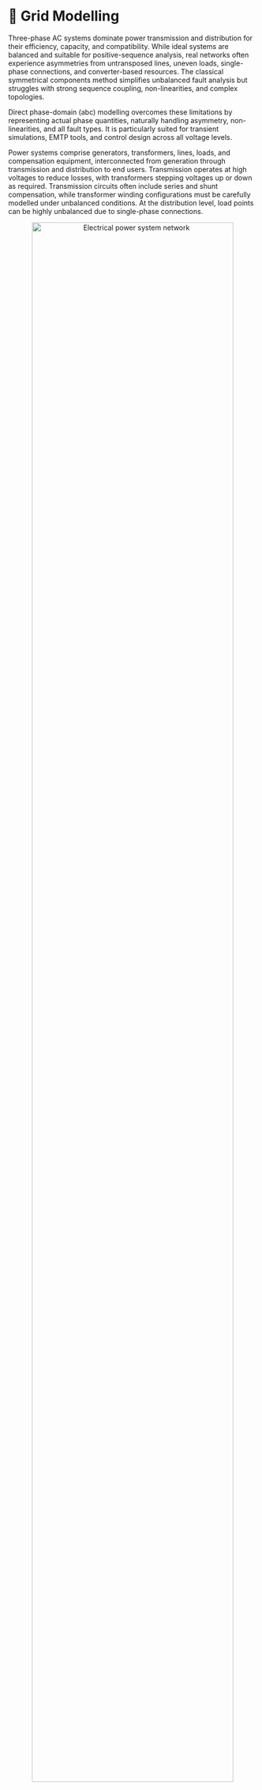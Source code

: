 # 📐 Grid Modelling

Three-phase AC systems dominate power transmission and distribution for their efficiency, capacity, and compatibility.
While ideal systems are balanced and suitable for positive-sequence analysis, real networks often experience asymmetries
from untransposed lines, uneven loads, single-phase connections, and converter-based resources. The classical
symmetrical components method simplifies unbalanced fault analysis but struggles with strong sequence coupling,
non-linearities, and complex topologies.

Direct phase-domain (abc) modelling overcomes these limitations by representing actual phase quantities, naturally
handling asymmetry, non-linearities, and all fault types. It is particularly suited for transient simulations, EMTP
tools, and control design across all voltage levels.

Power systems comprise generators, transformers, lines, loads, and compensation equipment, interconnected from
generation through transmission and distribution to end users. Transmission operates at high voltages to reduce losses,
with transformers stepping voltages up or down as required. Transmission circuits often include series and shunt
compensation, while transformer winding configurations must be carefully modelled under unbalanced conditions. At the
distribution level, load points can be highly unbalanced due to single-phase connections.

<div style="text-align: center;">
    <img src="figures/3ph_PowerSystem.png"
    alt="Electrical power system network"
    title="Electrical power system network"
    width="90%"/>
</div>

## Lines

Power lines are essential in delivering electricity from generation to loads. They consist of phase conductors
positioned above the ground, sometimes using it as a return path, which must be considered in parameter calculations.
Transmission lines may use bundled conductors and ground wires, while distribution lines can include a neutral return.
Both types can introduce geometric and electrical unbalances. Accurate modelling aims to calculate voltage drops and
losses, based on determining the per-unit-length parameters: resistance $R$, inductance $L$, conductance $G$,
and capacitance $C$.

<div style="text-align: center;">
    <img src="figures/3ph_power_line.png"
    alt="Power line geometric arrangement"
    title="Power line geometric arrangement"
    width="30%"/>
</div>

### π model

Transmission lines are mathematically modelled to describe their electrical behaviour. The inductive and resistive
effects of multiconductor lines are represented by a series impedance matrix, while capacitive effects are modelled as
a shunt admittance matrix. Together, these form the basis of the $\pi$-equivalent model commonly used in power system
studies.

<div style="text-align: center;">
    <img src="figures/3ph_pi_model.png"
    alt="Line π equivalent circuit"
    title="Line π equivalent circuit"
    width="60%"/>
</div>

It consists of:

- Series impedance: $Z_{\text{series}} = R + jX$

- Shunt admittance: $Y_{\text{shunt}} = G + jB$

In the $\pi$-model, $R$ represents conductor resistance, $X$ the self and mutual inductive reactances, $G$ the shunt
conductance through insulation, and $B$ the shunt susceptance from line capacitance. Shunt admittance is divided between
the ends, with series impedance in the middle. While the single-phase model is common, unbalanced systems require a 5-wire
representation, the three-phase conductors ($a$, $b$, $c$), the neutral ($n$), and the ground ($g$). The neutral returns
unbalanced current and stabilises voltage, while the ground provides a fault current path for safety. Each conductor
has its own impedance, and mutual coupling between all conductors requires a $5\times 5$ impedance or admittance matrix.

$$
\vec{Z} =
\begin{bmatrix}
\vec{Z}_{aa} & \vec{Z}_{ab} & \vec{Z}_{ac} & \vec{Z}_{an} & \vec{Z}_{ag} \\
\vec{Z}_{ba} & \vec{Z}_{bb} & \vec{Z}_{bc} & \vec{Z}_{bn} & \vec{Z}_{bg} \\
\vec{Z}_{ca} & \vec{Z}_{cb} & \vec{Z}_{cc} & \vec{Z}_{cn} & \vec{Z}_{cg} \\
\vec{Z}_{na} & \vec{Z}_{nb} & \vec{Z}_{nc} & \vec{Z}_{nn} & \vec{Z}_{ng} \\
\vec{Z}_{ga} & \vec{Z}_{gb} & \vec{Z}_{gc} & \vec{Z}_{gn} & \vec{Z}_{gg} \\
\end{bmatrix}
$$

In most transmission lines, the neutral conductor is absent as it is earthed at both ends. The ground return effect can
be incorporated into the phase impedance, allowing the line to be represented with a simplified $3\times 3$ matrix.

$$
\vec{Z} =
\begin{bmatrix}
\vec{Z}_{aa} & \vec{Z}_{ab} & \vec{Z}_{ac} \\
\vec{Z}_{ba} & \vec{Z}_{bb} & \vec{Z}_{bc} \\
\vec{Z}_{ca} & \vec{Z}_{cb} & \vec{Z}_{cc}
\end{bmatrix}
$$

### Series Impedance

Carson’s equations calculate the series self and mutual impedances of overhead transmission lines, accounting for the
ground return path. They assume long, horizontally arranged conductors with average height for sag effects, homogeneous
and lossless free space, uniform earth properties, and conductor spacing much greater than conductor radius to neglect
proximity effects. The impedance matrix elements are derived from the tower geometry and conductor characteristics.

<div style="text-align: center;">
    <img src="figures/3ph_carson.png"
    alt="Carson’s geometry data of the tower"
    title="Carson’s geometry data of the tower"
    width="30%"/>
</div>

Then, the following equations are implemented to obtain the self and mutual values:

$$
    \vec{Z}_{ii} = (R_i+R^c_{ii}) + j \left(\omega \frac{\mu_0}{2\pi} \ln{\frac{2h_i}{r_i}} + X_i + X^c_{ii} \right)
    \label{eq:Carson_Zii}
$$

$$
    \vec{Z}_{ij} = \vec{Z}_{ji} =
    R^c_{ij} + j \left( \omega \frac{\mu_0}{2\pi} \ln{\frac{D_{ij}}{d_{ij}}} + X^c_{ij} \right)
    \label{eq:Carson_Zij}
$$

Where:
- $R_i$ and $X_i$ are the internal resistance and reactance of conductor $i$ in $\Omega$/km.
- $R^c$ and $X^c$ are the Carson's correction terms for earth return effects in $\Omega$/km.
- $\mu_0 = 4\pi\cdot 10^{-4}$ is the permeability of free space in H/km.
- $\omega = 2\pi f$ is the angular frequency in rad/s.
- $h_i$ is the average height above ground of conductor $i$ in m.
- $r_i$ is the radius of conductor $i$ in m.
- $d_{ij}$ is the distance between conductors $i$ and $j$ in m.
- $D_{ij}$ is the distance between conductor $i$ and the image of conductor $j$ in m.

The correction terms $R^c$ and $X^c$ are derived from an infinite integral representing the impedance contribution due
to the earth return path.

### Shunt Admittance

Just as series impedance accounts for resistance and inductance, shunt admittance includes capacitance between
conductors and ground, and between conductors themselves. Under the assumptions of lossless air, uniformly grounded
earth, and conductor radii much smaller than inter-conductor spacing, these capacitances can be modelled mathematically
to compute the corresponding shunt admittances.

$$
    \vec{Y}_{ii} = j\frac{\omega}{2 \pi \varepsilon_0} \ln{\frac{2 h_i}{r_i}}
    \label{eq:self_Y}
$$

$$
    \vec{Y}_{ij} = j\frac{\omega}{2 \pi \varepsilon_0} \ln{\frac{D_{ij}}{d_{ij}}}
    \label{eq:mutual_Y}
$$

Where $\varepsilon_0 = \dfrac{1}{\mu_0 c^2} \approx 8,85 \cdot 10^{-12}$ F/m is the free space permittivity.

### Kron's reduction

Kron's reduction, or node elimination, is a technique from network theory used to simplify a multi-node electrical
network by eliminating certain nodes, often called internal or passive nodes, while preserving the electrical
behaviour at the remaining nodes.

Assuming a set of nodes divided into two groups between ground conductors $g$ (to eliminate) and phase conductors $p$
(to keep), the impedance matrix is partitioned accordingly:

$$
    \vec{Z} =
    \begin{bmatrix}
        \vec{Z}_{gg} & \vec{Z}_{gp} \\
        \vec{Z}_{pg} & \vec{Z}_{pp} 
    \end{bmatrix}
$$

Where:
- $\vec{Z}_{gg}$ is the impedance between eliminated nodes.
- $\vec{Z}_{gp}$ is the mutual impedance between eliminated and preserved nodes.
- $\vec{Z}_{pg}$ is the mutual impedance between preserved and eliminated nodes.
- $\vec{Z}_{pp}$ is the impedance between preserved nodes.

Then, the network equations are:

$$
    \begin{bmatrix}
        \vec{U}_{g} \\
        \vec{U}_{p}
    \end{bmatrix}
    =
    \begin{bmatrix}
        \vec{Z}_{gg} & \vec{Z}_{gp} \\
        \vec{Z}_{pg} & \vec{Z}_{pp} 
    \end{bmatrix}
    \begin{bmatrix}
        \vec{I}_{g} \\
        \vec{I}_{p}
    \end{bmatrix}
$$

Assuming that the eliminated nodes are held at zero voltage because they are grounded, $\vec{U}_{g} = 0$. From the
first row of the system:

$$
    \vec{I}_e = -\vec{Z}_{gg}^{-1} \cdot \vec{Z}_{gp} \cdot \vec{I}_{p}
$$

Then, substituting $\vec{I}_e$ in the second row:

$$
    \vec{U}_p = (\vec{Z}_{pp} - \vec{Z}_{pg} \cdot \vec{Z}_{gg}^{-1} \cdot \vec{Z}_{gp}) \vec{I}_{p}
$$

Finally, the Kron-reduced impedance matrix is defined as:

$$
    \vec{Z}_\text{Kron} = \vec{Z}_{pp} - \vec{Z}_{pg} \cdot \vec{Z}_{gg}^{-1} \cdot \vec{Z}_{gp}
$$

This new matrix allows to describe the electrical behaviour of the remaining phase nodes $p$, while implicitly
incorporating the effect of the eliminated ground nodes $g$, which were assumed to be held at 0 V.

### Line definition example

```python
import VeraGridEngine.api as gce
import numpy as np

logger = gce.Logger()
grid = gce.MultiCircuit()
grid.fBase = 60

# ----------------------------------------------------------------------------------------------------------------------
# Buses
# ----------------------------------------------------------------------------------------------------------------------
bus_632 = gce.Bus(name='632', Vnom=4.16, xpos=0, ypos=0)
bus_632.is_slack = True
grid.add_bus(obj=bus_632)

bus_671 = gce.Bus(name='671', Vnom=4.16, xpos=0, ypos=100 * 5)
grid.add_bus(obj=bus_671)

# ----------------------------------------------------------------------------------------------------------------------
# Impedance [Ohm/km] and Admittance [S/km]
# ----------------------------------------------------------------------------------------------------------------------
z_601 = np.array([
    [0.3465 + 1j * 1.0179, 0.1560 + 1j * 0.5017, 0.1580 + 1j * 0.4236],
    [0.1560 + 1j * 0.5017, 0.3375 + 1j * 1.0478, 0.1535 + 1j * 0.3849],
    [0.1580 + 1j * 0.4236, 0.1535 + 1j * 0.3849, 0.3414 + 1j * 1.0348]
], dtype=complex) / 1.60934

y_601 = np.array([
    [1j * 6.2998, 1j * -1.9958, 1j * -1.2595],
    [1j * -1.9958, 1j * 5.9597, 1j * -0.7417],
    [1j * -1.2595, 1j * -0.7417, 1j * 5.6386]
], dtype=complex) / 10 ** 6 / 1.60934

# ----------------------------------------------------------------------------------------------------------------------
# Line Configuration
# ----------------------------------------------------------------------------------------------------------------------
config_601 = gce.create_known_abc_overhead_template(name='Config. 601',
                                                    z_abc=z_601,
                                                    ysh_abc=y_601,
                                                    phases=np.array([1, 2, 3]),
                                                    Vnom=4.16,
                                                    frequency=60)
grid.add_overhead_line(config_601)

# ----------------------------------------------------------------------------------------------------------------------
# Lines Definition
# ----------------------------------------------------------------------------------------------------------------------
line_632_671 = gce.Line(bus_from=bus_632,
                        bus_to=bus_671,
                        length=2000 * 0.0003048)
line_632_671.apply_template(config_601, grid.Sbase, grid.fBase, logger)
grid.add_line(obj=line_632_671)
```

### Definition of a line from the wire configuration

**Definition of the exercise**

In this tutorial we are going to define a 3-phase line with 4 wires of two different types.

The cable types are the following:

| name         | r        | x   | gmr      | max_current |
|--------------|----------|-----|----------|-------------|
| ACSR 6/1     | 1.050117 | 0.0 | 0.001274 | 180.0       |
| Class A / AA | 0.379658 | 0.0 | 0.004267 | 263.0       |

These are taken from the data_sheets__ section

The layout is the following:

| Wire         | x(m) | y(m) | Phase |
|--------------|------|------|-------|
| ACSR 6/1     | 0    | 7    | 1 (A) |
| ACSR 6/1     | 0.4  | 7    | 2 (B) |
| ACSR 6/1     | 0.8  | 7    | 3 (C) |
| Class A / AA | 0.3  | 6.5  | 0 (N) |

**Practice**


We may start with a prepared example from the ones provided in the `grids and profiles` folder.
The example file is `Some distribution grid.xlsx`. First define the wires that you are going 
to use in the tower. For that, we proceed to the tab `Database -> Catalogue -> Wire`.

![](figures/tutorials/tower/wires.png)

Then, we proceed to the tab `Database -> Catalogue -> Tower`. Then we select
one of the existing towers or we create one with the (+) button.

![](figures/tutorials/tower/tower.png)

By clicking on the edit button (pencil) we open a new window with the `Tower builder` editor. 
Here we enter the tower definition, and once we are done, we click on the compute button (calculator). 
Then the tower cross-section will
be displayed and the results will appear in the following tabs.

![](figures/tutorials/tower/editor1.png)

This tab shows the series impedance matrix ($\Omega / km$) in several forms:

- Per phase without reduction.
- Per phase with the neutral embedded.
- Sequence reduction.

![](figures/tutorials/tower/editorZ.png)

This tab shows the series shunt admittance matrix ($\mu S / km$) in several forms:

- Per phase without reduction.
- Per phase with the neutral embedded.
- Sequence reduction.

![](figures/tutorials/tower/editorY.png)

When closed, the values are applied to the overhead line catalogue type that we were editing.

## Transformers

Power transformers link network sections operating at different voltages, such as generators and transmission systems.
For two-winding, three-phase transformers, the winding impedance $\vec{Z}_s$ is derived from short-circuit tests, and
the iron-core shunt admittance $\vec{Y}_{sh}$ from open-circuit tests. Modelling begins with the schematic of the basic
two-winding transformer:

<div style="text-align: center;">
    <img src="figures/3ph_single_phase_transformer.png"
    alt="Two-winding transformer"
    title="Two-winding transformer"
    width="50%"/>
</div>

A transformer’s primary and secondary windings, with $N_p$ and $N_s$ turns respectively, have their voltages and
currents related through short-circuit and open-circuit admittance parameters. These relationships are represented in
the transformer’s electrical equivalent circuit:

<div style="text-align: center;">
    <img src="figures/3ph_transformer_electrical_circuit.png"
    alt="Transformer electrical equivalent circuit"
    title="Transformer electrical equivalent circuit"
    width="90%"/>
</div>

In the per-unit system, the transformer voltage ratio $N_p:N_s$ becomes $1:1$. Many transformers include tap
changers to regulate voltage by adjusting the ratio to $\vec{m}:1$. In the $\pi$-model, virtual tap transformers
$m_f$ and $m_t$ reconcile device and bus nominal voltages. From the single-phase transformer model, the corresponding
primitive admittance matrix is then derived to relate primary and secondary voltages and currents.

$$
    \begin{bmatrix}
        \vec{I_p} \\
        \vec{I_s}
    \end{bmatrix}
    =
    \begin{bmatrix}
        \dfrac{ \vec{Y}_s+\dfrac{\vec{Y}_{sh}}{2}} {m^2 \, m_f^2} & \dfrac{-\vec{Y}_s}{\vec{m}^* \, m_f \, m_t} \\
        \dfrac{-\vec{Y}_s}{\vec{m} \, m_t \, m_f} & \dfrac{\vec{Y}_s+\dfrac{\vec{Y}_{sh}}{2}}{m_t^2}
    \end{bmatrix}
    \begin{bmatrix}
        \vec{U_p} \\
        \vec{U_s}
    \end{bmatrix}
$$

Using nodal analysis, single-phase transformer models can be extended to multi-winding, multi-phase configurations by
mapping winding voltages and currents (e.g., “$1,2,3,4,5,6$”) into the “$A,B,C,a,b,c$” phase frame. The primitive
parameters of three identical single-phase units are then combined to represent the full three-phase transformer.

$$
    \begin{bmatrix}
        \vec{I}_1 \\
        \vec{I}_2 \\
        \vec{I}_3 \\
        \vec{I}_4 \\
        \vec{I}_5 \\
        \vec{I}_6
    \end{bmatrix}
    =
    \begin{bmatrix}
        \dfrac{ \vec{Y}_s+\dfrac{\vec{Y}_{sh}}{2}} {m^2m_f^2} & \dfrac{-\vec{Y}_s}{\vec{m}^*m_fm_t} & 0 & 0 & 0 & 0 \\
        \dfrac{-\vec{Y}_s}{\vec{m}m_tm_f} & \dfrac{\vec{Y}_s+\dfrac{\vec{Y}_{sh}}{2}}{m_t^2} & 0 & 0 & 0 & 0 \\
        0 & 0 & \dfrac{ \vec{Y}_s+\dfrac{\vec{Y}_{sh}}{2}} {m^2m_f^2} & \dfrac{-\vec{Y}_s}{\vec{m}^*m_fm_t} & 0 & 0 \\
        0 & 0 & \dfrac{-\vec{Y}_s}{\vec{m}m_tm_f} & \dfrac{\vec{Y}_s+\dfrac{\vec{Y}_{sh}}{2}}{m_t^2} & 0 & 0 \\
        0 & 0 & 0 & 0 & \dfrac{ \vec{Y}_s+\dfrac{\vec{Y}_{sh}}{2}} {m^2m_f^2} & \dfrac{-\vec{Y}_s}{\vec{m}^*m_fm_t} \\
        0 & 0 & 0 & 0 & \dfrac{-\vec{Y}_s}{\vec{m}m_tm_f} & \dfrac{\vec{Y}_s+\dfrac{\vec{Y}_{sh}}{2}}{m_t^2}
    \end{bmatrix}
    \begin{bmatrix}
        \vec{U}_1 \\
        \vec{U}_2 \\
        \vec{U}_3 \\
        \vec{U}_4 \\
        \vec{U}_5 \\
        \vec{U}_6
    \end{bmatrix}
$$

Expressed in compact form, the resulting expression is:

$$
    \vec{I}_\text{coils} = \vec{Y}_\text{primitive} \cdot \vec{U}_\text{coils}
$$

Which can be operated in order to relate phase magnitudes:

$$
    \vec{I}_\text{phases} = C_I^{-1} \cdot \vec{Y}_\text{primitive} \cdot C_U \cdot \vec{U}_\text{phases}
    \label{eq:Y_transformer1}
$$

It follows that the next step is to find the connectivity matrices $C_U$ and $C_I$, which relate the voltages and
currents at each winding to the phase magnitudes, to obtain the transformer admittance matrix $\vec{Y}$.
This matrix links the primary and secondary phase voltages and currents:

$$
    \vec{Y} = C_I^{-1} \cdot \vec{Y}_\text{primitive} \cdot C_U
\label{eq:Y_transformer}
$$

The three-phase windings of power transformers may be connected in several ways. In high voltage transmission the most
popular connections are star and delta, although the zig-zag connection is also used in distribution systems, depicted
in figure bellow. Consequently, connectivity matrices must be computed for each configuration.

<div style="text-align: center;">
    <img src="figures/3ph_zigzag.png"
    alt="Zig-zag transformer"
    title="Zig-zag transformer"
    width="40%"/>
</div>

For instance, the following figure shows the three-phase delta-star (Dy) connection:

<div style="text-align: center;">
    <img src="figures/3ph_Dy_connection.png"
    alt="Dy connection"
    title="Dy connection"
    width="70%"/>
</div>

The transformation matrix $C_U$, which relates the voltages of each winding to the corresponding phase voltages,
is given explicitly in the following expression:

$$
    \begin{bmatrix}
        \vec{U}_1 \\
        \vec{U}_2 \\
        \vec{U}_3 \\
        \vec{U}_4 \\
        \vec{U}_5 \\
        \vec{U}_6
    \end{bmatrix}
    =
    \begin{bmatrix}
        \dfrac{1}{\sqrt{3}} & -\dfrac{1}{\sqrt{3}} & 0 & 0 & 0 & 0 \\
        0 & 0 & 0 & 1 & 0 & 0 \\
        0 & \dfrac{1}{\sqrt{3}} & -\dfrac{1}{\sqrt{3}} & 0 & 0 & 0 \\
        0 & 0 & 0 & 0 & 1 & 0 \\
        -\dfrac{1}{\sqrt{3}} & 0 & \dfrac{1}{\sqrt{3}} & 0 & 0 & 0 \\
        0 & 0 & 0 & 0 & 0 & 1 \\
    \end{bmatrix}
    \begin{bmatrix}
        \vec{U}_A \\
        \vec{U}_B \\
        \vec{U}_C \\
        \vec{U}_a \\
        \vec{U}_b \\
        \vec{U}_c
    \end{bmatrix}
$$

And in compact form:

$$
    \vec{U}_\text{coils} = C_U \cdot \vec{U}_\text{phases}
$$

Similarly, the inverse current connectivity matrix $C_I^{-1}$ is obtained:

$$
    \begin{bmatrix}
        \vec{I}_A \\
        \vec{I}_B \\
        \vec{I}_C \\
        \vec{I}_a \\
        \vec{I}_b \\
        \vec{I}_c
    \end{bmatrix}
    =
    \begin{bmatrix}
        \dfrac{1}{\sqrt{3}} & 0 & 0 & 0 & -\dfrac{1}{\sqrt{3}} & 0 \\
        -\dfrac{1}{\sqrt{3}} & 0 & \dfrac{1}{\sqrt{3}} & 0 & 0 & 0 \\
        0 & 0 & -\dfrac{1}{\sqrt{3}} & 0 & \dfrac{1}{\sqrt{3}} & 0 \\
        0 & 1 & 0 & 0 & 0 & 0 \\
        0 & 0 & 0 & 1 & 0 & 0 \\
        0 & 0 & 0 & 0 & 0 & 1 \\
    \end{bmatrix}
    \begin{bmatrix}
        \vec{I}_1 \\
        \vec{I}_2 \\
        \vec{I}_3 \\
        \vec{I}_4 \\
        \vec{I}_5 \\
        \vec{I}_6
    \end{bmatrix}
$$

And also in compact form:

$$
    \vec{I}_\text{phases} = C_I^{-1} \cdot \vec{I}_\text{coils}
$$

The full transformer admittance matrix for the Dy connection is obtained by substituting the connectivity matrices $C_U$
and $C_I$:

$$
    \vec{Y} = C_I^{-1} \cdot \vec{Y}_\text{primitive} \cdot C_U
$$

Finally, the transformer admittance matrix for the Dy connection is computed:

$$
\vec{Y}
    =
    \begin{bmatrix}
        \dfrac{2\vec{Y}_s+\vec{Y}_{sh}}{3m^2m_f^2} & \dfrac{-\vec{Y}_s-\dfrac{\vec{Y}_{sh}}{2}}{3m^2m_f^2} & \dfrac{-\vec{Y}_s-\dfrac{\vec{Y}_{sh}}{2}}{3m^2m_f^2} & \dfrac{-\vec{Y_s}}{\sqrt{3}\vec{m}^*m_fm_t} & 0 & \dfrac{\vec{Y_s}}{\sqrt{3}\vec{m}^*m_fm_t} \\
        \dfrac{-\vec{Y}_s-\dfrac{\vec{Y}_{sh}}{2}}{3m^2m_f^2} & \dfrac{2\vec{Y}_s+\vec{Y}_{sh}}{3m^2m_f^2} & \dfrac{-\vec{Y}_s-\dfrac{\vec{Y}_{sh}}{2}}{3m^2m_f^2} & \dfrac{\vec{Y_s}}{\sqrt{3}\vec{m}^*m_fm_t} & \dfrac{-\vec{Y_s}}{\sqrt{3}\vec{m}^*m_fm_t} & 0 \\
        \dfrac{-\vec{Y}_s-\dfrac{\vec{Y}_{sh}}{2}}{3m^2m_f^2} & \dfrac{-\vec{Y}_s-\dfrac{\vec{Y}_{sh}}{2}}{3m^2m_f^2} & \dfrac{2\vec{Y}_s+\vec{Y}_{sh}}{3m^2m_f^2} & 0 & \dfrac{\vec{Y_s}}{\sqrt{3}\vec{m}^*m_fm_t} & \dfrac{-\vec{Y_s}}{\sqrt{3}\vec{m}^*m_fm_t} \\
        \dfrac{-\vec{Y_s}}{\sqrt{3}\vec{m}m_tm_f} & \dfrac{\vec{Y_s}}{\sqrt{3}\vec{m}m_tm_f} & 0 & \dfrac{\vec{Y}_s+\dfrac{\vec{Y}_{sh}}{2}}{m_t^2} & 0 & 0 \\
        0 & \dfrac{-\vec{Y_s}}{\sqrt{3}\vec{m}m_tm_f} & \dfrac{\vec{Y_s}}{\sqrt{3}\vec{m}m_tm_f} & 0 & \dfrac{\vec{Y}_s+\dfrac{\vec{Y}_{sh}}{2}}{m_t^2} & 0 \\
        \dfrac{\vec{Y_s}}{\sqrt{3}\vec{m}m_tm_f} & 0 & \dfrac{-\vec{Y_s}}{\sqrt{3}\vec{m}m_tm_f} & 0 & 0 & \dfrac{\vec{Y}_s+\dfrac{\vec{Y}_{sh}}{2}}{m_t^2} \\
    \end{bmatrix}
$$

The admittance matrices for the other eight possible configurations have been obtained using exactly the same procedure.

### Vector group and clock notation

The vector group and clock notation define the connection type of the high-voltage (HV) and low-voltage (LV) windings
of a three-phase transformer, as well as the phase displacement between their voltages.
The HV side connection is indicated first using uppercase letters, followed by the LV side in lowercase.
The phase displacement is then specified using clock notation:

<div style="text-align: center;">
    <img src="figures/3ph_clock_notation.png"
    alt="Clock notation"
    title="Clock notation"
    width="30%"/>
</div>

The full circumference of a clock is $360^\circ$, which, divided by its $12$ hours, assigns $30^\circ$ to each hour.
If the high-voltage (HV) side is taken as the reference, the low-voltage (LV) side indicates the phase displacement
between the two voltages. For instance, a \textbf{Dy5} transformer connection means that the HV side is delta-connected,
the LV side is star-connected, and the phase displacement between them is $150^\circ$ ($5 \cdot 30^\circ$), as
illustrated in the figure above.

### Transformer definition example

```python
import VeraGridEngine.api as gce
from VeraGridEngine import WindingType

logger = gce.Logger()
grid = gce.MultiCircuit()
grid.fBase = 60

# ----------------------------------------------------------------------------------------------------------------------
# Buses
# ----------------------------------------------------------------------------------------------------------------------
bus_1 = gce.Bus(name='633', Vnom=4.16, xpos=100 * 5, ypos=0)
grid.add_bus(obj=bus_1)

bus_2 = gce.Bus(name='634', Vnom=0.48, xpos=200 * 5, ypos=0)
grid.add_bus(obj=bus_2)

# ----------------------------------------------------------------------------------------------------------------------
# Transformer Definition
# ----------------------------------------------------------------------------------------------------------------------
trafo_1 = gce.Transformer2W(name='Transformer',
                            bus_from=bus_1,
                            bus_to=bus_2,
                            HV=4.16,
                            LV=0.48,
                            nominal_power=0.5,
                            rate=0.5,
                            r=1,
                            x=2)
trafo_1.conn_f = WindingType.GroundedStar
trafo_1.conn_t = WindingType.GroundedStar
grid.add_transformer2w(trafo_1)
```

### Transformer definition from SC test values

The transformers are modeled as π branches too. In order to get the series impedance and shunt admittance of
the transformer to match the branch model, it is advised to transform the specification sheet values of the device
into the desired values. The values to take from the specs sheet are:

- $S_n$: Nominal power in MVA.
- $HV$: Voltage at the high-voltage side in kV.
- $LV$: Voltage at the low-voltage side in kV.
- $V_{hv\_bus}$: Nominal voltage of the high-voltage side bus kV.
- $V_{lv\_bus}$: Nominal voltage of the low-voltage side bus kV.
- $V_{sc}$: Short circuit voltage in %.
- $P_{cu}$: Copper losses in kW.
- $I_0$: No load current in %.
- $Share_{hv1}$: Contribution to the HV side. Value from 0 to 1.


Short circuit impedance (p.u. of the machine)

$$
    z_{sc} = \frac{V_{sc}}{100}
$$

Short circuit resistance (p.u. of the machine)

$$
    r_{sc} = \frac{P_{cu} / 1000}{ S_n }
$$

Short circuit reactance (p.u. of the machine)
Can only be computed if $r_{sc} < z_{sc}$

$$
    x_{sc} = \sqrt{z_{sc}^2 - r_{sc}^2}
$$

Series impedance (p.u. of the machine)

$$
    z_s = r_{sc} + j \cdot x_{sc}
$$

The issue with this is that we now must convert $zs$ from machine base to the system base.

First we compute the High voltage side:

$$
    z_{base}^{HV} = \frac{HV^2}{S_n}
$$

$$
    z_{base}^{hv\_bus} = \frac{V_{hv\_bus}^2}{S_{base}}
$$

$$
    z_{s\_HV}^{system}  = z_s\cdot  \frac{z_{base}^{HV}}{z_{base}^{hv\_bus}} \cdot Share_{hv1}  = z_s \cdot  \frac{HV^2 \cdot S_{base}}{V_{hv\_bus}^2 \cdot S_n}  \cdot Share_{hv1}
$$

Now, we compute the Low voltage side:

$$
    z_{base}^{LV} = \frac{LV^2}{S_n}
$$

$$
    z_{base}^{lv\_bus} = \frac{V_{lv\_bus}^2}{S_{base}}
$$

$$
    z_{s\_LV}^{system} = z_s \cdot \frac{z_{base}^{LV}}{z_{base}^{lv\_bus}}  \cdot (1 - Share_{hv1})  = z_s \cdot  \frac{LV^2 \cdot S_{base}}{V_{lv\_bus}^2 \cdot S_n}  \cdot (1 - Share_{hv1})
$$


Finally, the system series impedance in p.u. is:

$$
    z_s = z_{s\_HV}^{system} + z_{s\_LV}^{system}
$$

Now, the leakage impedance (shunt of the model)

$$
    r_m = \frac{S_{base}}{P_{fe} / 1000}
$$

$$
    z_m = \frac{100 \cdot S_{base}}{I0 \cdot S_n}
$$

$$
    x_m = \sqrt{\frac{ - r_m^2 \cdot z_m^2}{z_m^2 - r_m^2}}
$$

Finally, the shunt admittance is (p.u. of the system):

$$
    y_{shunt} = \frac{1}{r_m} + j \cdot \frac{1}{x_m}
$$

### Inverse definition of SC values from π model

In GridCal I found the need to find the short circuit values 
($P_{cu}, V_{sc}, r_{fe}, I0$) from the branch values (*R*, *X*, *G*, *B*). Hence the following formulas:

$$
    z_{sc} = \sqrt{R^2 + X^2}
$$

$$
    V_{sc} = 100 \cdot z_{sc}
$$

$$
    P_{cu} = R \cdot S_n \cdot 1000
$$


$$
    zl = 1 / (G + j B)
$$

$$
    r_{fe} = zl.real
$$

$$
    xm = zl.imag
$$

$$
    I0 = 100 \cdot \sqrt{1 / r_{fe}^2 + 1 / xm^2}
$$

## Loads and Shunts

Given the diversity of loads in power networks, they are grouped into bulk consumption points and represented using the
ZIP model, which combines impedance, current, and power components.

<div style="text-align: center;">
    <img src="figures/3ph_zip_model.png"
    alt="ZIP model"
    title="ZIP model"
    width="50%"/>
</div>

In steady-state studies, loads are represented as three-phase power sinks, connected in star or delta. Since the
formulation uses phase-to-neutral voltages and line currents, all loads are modelled as
star-connected, requiring delta loads to be converted to star equivalents for impedance, current, and power injections.

<div style="text-align: center;">
    <img src="figures/3ph_loads_star_delta.png"
    title="Star and delta connected loads"
    width="70%"/>
</div>

### Constant impedance (Z) modelling of three-phase star-connected loads and shunts

Constant impedance loads and shunts are defined in terms of conductance G [MW] and susceptance B [MVAr].
If these elements have the three-phases active, and they are connected in star, the diagonal of the 3x3 admittance
matrix $\vec{Y}_0$ is simply filled with the values defined for each phase:

$$
\vec{Y}_0 =
\begin{bmatrix}
    \vec{Y}_a & 0 & 0 \\
    0 & \vec{Y}_b & 0 \\
    0 & 0 & \vec{Y}_c \\
\end{bmatrix}
$$

<div style="text-align: center;">
    <img src="figures/3ph_star_impedance.png"
    title="Three-phase star impedance loads"
    width="50%"/>
</div>

#### Example

```python
import VeraGridEngine.api as gce
from VeraGridEngine import ShuntConnectionType

logger = gce.Logger()
grid = gce.MultiCircuit()

# ----------------------------------------------------------------------------------------------------------------------
# Buses
# ----------------------------------------------------------------------------------------------------------------------
bus = gce.Bus(name='Bus', Vnom=0.48)
grid.add_bus(obj=bus)

# ----------------------------------------------------------------------------------------------------------------------
# Three-phase star impedance load
# ----------------------------------------------------------------------------------------------------------------------
load = gce.Load(G1=0.160,
                B1=0.110,
                G2=0.120,
                B2=0.090,
                G3=0.120,
                B3=0.090)
load.conn = ShuntConnectionType.GroundedStar
grid.add_load(bus=bus, api_obj=load)
```

### Constant impedance (Z) modelling of three-phase delta-connected loads and shunts

However, if the load is defined in delta connection, the 3x3 matrix shown bellow will be used to mathematically
model the load or the shunt element:

$$
\vec{Y}_0 = \dfrac{1}{3}
\begin{bmatrix}
    \vec{Y}_{ab} + \vec{Y}_{ca} & -\vec{Y}_{ab} & -\vec{Y}_{ca} \\
    -\vec{Y}_{ab} & \vec{Y}_{ab} + \vec{Y}_{bc} & -\vec{Y}_{bc} \\
    -\vec{Y}_{ca} & -\vec{Y}_{bc} & \vec{Y}_{bc} + \vec{Y}_{ca} \\
\end{bmatrix}
$$

<div style="text-align: center;">
    <img src="figures/3ph_delta_impedance.png"
    title="Three-phase delta impedance loads"
    width="60%"/>
</div>

#### Example

```python
import VeraGridEngine.api as gce
from VeraGridEngine import ShuntConnectionType

logger = gce.Logger()
grid = gce.MultiCircuit()

# ----------------------------------------------------------------------------------------------------------------------
# Buses
# ----------------------------------------------------------------------------------------------------------------------
bus = gce.Bus(name='Bus', Vnom=0.48)
grid.add_bus(obj=bus)

# ----------------------------------------------------------------------------------------------------------------------
# Three-phase delta impedance load
# ----------------------------------------------------------------------------------------------------------------------
load = gce.Load(G1=0.160,
                B1=0.110,
                G2=0.120,
                B2=0.090,
                G3=0.120,
                B3=0.090)
load.conn = ShuntConnectionType.Delta
grid.add_load(bus=bus, api_obj=load)
```

### Constant impedance (Z) modelling of two-phase loads and shunts

Two-phase loads and shunts defined as admittances are converted to their corresponding equivalent power values in star
configuration. This conversion is carried out using the voltage, and the resulting power values must be updated at each
iteration of the algorithm. Therefore, in this case, the values are not stored in the admittance matrix $\vec{Y}_0$ but
rather in the power vector $\vec{S}_0$. The current flowing through this type of load is equal to the voltage difference
between the phases to which it is connected, multiplied by its admittance, as shown the equation bellow. By multiplying
the resulting current in each phase by its corresponding voltage, the power value can be obtained.

$$
\vec{I}_{a} = (\vec{U}_{a} - \vec{U}_{b}) \cdot \dfrac{\vec{Y}_{ab}}{3}
$$

In the case where the load is connected between phases $a$ and $c$, the conversion is as follows:

$$
\vec{S}_0 = 
\begin{bmatrix}
    \vec{U}_{a} \cdot \left[ (\vec{U}_{a} - \vec{U}_{c}) \cdot \dfrac{\vec{Y}_{ca}}{3} \right]^* \\
    0 \\
    \vec{U}_{c} \cdot \left[ (\vec{U}_{c} - \vec{U}_{a}) \cdot \dfrac{\vec{Y}_{ca}}{3} \right]^* \\
\end{bmatrix}
$$

<div style="text-align: center;">
    <img src="figures/3ph_two_phase_impedance.png"
    title="Two-phase impedance loads"
    width="40%"/>
</div>

#### Example

```python
import VeraGridEngine.api as gce
from VeraGridEngine import ShuntConnectionType

logger = gce.Logger()
grid = gce.MultiCircuit()

# ----------------------------------------------------------------------------------------------------------------------
# Buses
# ----------------------------------------------------------------------------------------------------------------------
bus = gce.Bus(name='Bus', Vnom=0.48)
grid.add_bus(obj=bus)

# ----------------------------------------------------------------------------------------------------------------------
# Two-phase impedance load
# ----------------------------------------------------------------------------------------------------------------------
load = gce.Load(G1=0.0,
                B1=0.0,
                G2=0.0,
                B2=0.0,
                G3=0.230,
                B3=0.132)
load.conn = ShuntConnectionType.Delta
grid.add_load(bus=bus, api_obj=load)
```

### Constant impedance (Z) modelling of single-phase loads and shunts

Finally, single-phase loads and shunt elements are modelled as in the previous three-phase star case, but only saving
the admittance value for the active phase, for instance phase $b$:

$$
\vec{Y}_0 =
\begin{bmatrix}
    0 & 0 & 0 \\
    0 & \vec{Y}_b & 0 \\
    0 & 0 & 0 \\
\end{bmatrix}
$$

<div style="text-align: center;">
    <img src="figures/3ph_single_phase_impedance.png"
    title="Single-phase impedance loads"
    width="20%"/>
</div>

#### Example

```python
import VeraGridEngine.api as gce
from VeraGridEngine import ShuntConnectionType

logger = gce.Logger()
grid = gce.MultiCircuit()

# ----------------------------------------------------------------------------------------------------------------------
# Buses
# ----------------------------------------------------------------------------------------------------------------------
bus = gce.Bus(name='Bus', Vnom=0.48)
grid.add_bus(obj=bus)

# ----------------------------------------------------------------------------------------------------------------------
# Single-phase impedance load
# ----------------------------------------------------------------------------------------------------------------------
load = gce.Load(G1=0.0,
                B1=0.0,
                G2=0.128,
                B2=0.086,
                G3=0.0,
                B3=0.0)
load.conn = ShuntConnectionType.GroundedStar
grid.add_load(bus=bus, api_obj=load)
```

### Constant current (I) modelling of three-phase star-connected loads

Traditionally, in positive sequence power flow analysis, constant current loads are directly stored in the $\vec{I}_0$
vector. However, since we are performing a three-phase power flow, the voltage angles of phases b and c are not zero,
so they must be taken into account. For both three-phase current star-connected loads, the defined phase currents are
stored in the vector $\vec{I}_0$ as follows:

$$
\vec{I}_0 =
\begin{bmatrix}
    \vec{I}_a^* \, e^{j \, \delta_a} \\
    \vec{I}_b^* \, e^{j \, \delta_b} \\
    \vec{I}_c^* \, e^{j \, \delta_c} \\
\end{bmatrix}
$$

<div style="text-align: center;">
    <img src="figures/3ph_star_current.png"
    title="Three-phase star current loads"
    width="50%"/>
</div>

#### Example

```python
import VeraGridEngine.api as gce
from VeraGridEngine import ShuntConnectionType

logger = gce.Logger()
grid = gce.MultiCircuit()

# ----------------------------------------------------------------------------------------------------------------------
# Buses
# ----------------------------------------------------------------------------------------------------------------------
bus = gce.Bus(name='Bus', Vnom=0.48)
grid.add_bus(obj=bus)

# ----------------------------------------------------------------------------------------------------------------------
# Three-phase star current load
# ----------------------------------------------------------------------------------------------------------------------
load = gce.Load(Ir1=0.160,
                Ii1=0.110,
                Ir2=0.120,
                Ii2=0.090,
                Ir3=0.120,
                Ii3=0.090)
load.conn = ShuntConnectionType.GroundedStar
grid.add_load(bus=bus, api_obj=load)
```

### Constant current (I) modelling of three-phase delta-connected loads

However, if the current load is defined in delta connection, the vector shown bellow will be used to mathematically
model the element:

$$
\vec{I}_0 =
\begin{bmatrix}
\dfrac{\vec{I}_{ab}^* \, e^{j \, (\delta_a - \delta_b)} - \vec{I}_{ca}^* \, e^{j \, (\delta_c - \delta_a)}}{\sqrt{3}} \\
\dfrac{\vec{I}_{bc}^* \, e^{j \, (\delta_b - \delta_c)} - \vec{I}_{ab}^* \, e^{j \, (\delta_a - \delta_b)}}{\sqrt{3}} \\
\dfrac{\vec{I}_{ca}^* \, e^{j \, (\delta_c - \delta_a)} - \vec{I}_{bc}^* \, e^{j \, (\delta_b - \delta_c)}}{\sqrt{3}} \\
\end{bmatrix}
$$

Note that for loads connected between phases, the voltage angle to be applied is not that of the
phase to which the current load will be mapped, but rather the angle of the voltage difference
between the two phases to which the current-defined load is connected. Then, the angles
will be updated in each iteration, adding significant complexity compared to the traditional power flow.

<div style="text-align: center;">
    <img src="figures/3ph_delta_current.png"
    title="Three-phase delta current loads"
    width="60%"/>
</div>

#### Example

```python
import VeraGridEngine.api as gce
from VeraGridEngine import ShuntConnectionType

logger = gce.Logger()
grid = gce.MultiCircuit()

# ----------------------------------------------------------------------------------------------------------------------
# Buses
# ----------------------------------------------------------------------------------------------------------------------
bus = gce.Bus(name='Bus', Vnom=0.48)
grid.add_bus(obj=bus)

# ----------------------------------------------------------------------------------------------------------------------
# Three-phase delta current load
# ----------------------------------------------------------------------------------------------------------------------
load = gce.Load(Ir1=0.160,
                Ii1=0.110,
                Ir2=0.120,
                Ii2=0.090,
                Ir3=0.120,
                Ii3=0.090)
load.conn = ShuntConnectionType.Delta
grid.add_load(bus=bus, api_obj=load)
```

### Constant current (I) modelling of two-phase loads

Two-phase current loads, connected for instance between phases $a$ and $c$, are modelled in the same way as three-phase
delta-connected loads. The only difference is that, in this case, the current is defined solely as $vec{I}_{ca}$, while the
other phase-to-phase currents remain zero:

$$
\vec{I}_0 =
\begin{bmatrix}
\dfrac{- \vec{I}_{ca}^* \, e^{j \, (\delta_c - \delta_a)}}{\sqrt{3}} \\
0 \\
\dfrac{ \vec{I}_{ca}^* \, e^{j \, (\delta_c - \delta_a)}}{\sqrt{3}} \\
\end{bmatrix}
$$

<div style="text-align: center;">
    <img src="figures/3ph_two_phase_current.png"
    title="Two-phase current loads"
    width="40%"/>
</div>

#### Example

```python
import VeraGridEngine.api as gce
from VeraGridEngine import ShuntConnectionType

logger = gce.Logger()
grid = gce.MultiCircuit()

# ----------------------------------------------------------------------------------------------------------------------
# Buses
# ----------------------------------------------------------------------------------------------------------------------
bus = gce.Bus(name='Bus', Vnom=0.48)
grid.add_bus(obj=bus)

# ----------------------------------------------------------------------------------------------------------------------
# Two-phase current load
# ----------------------------------------------------------------------------------------------------------------------
load = gce.Load(Ir1=0.0,
                Ii1=0.0,
                Ir2=0.0,
                Ii2=0.0,
                Ir3=0.170,
                Ii3=0.151)
load.conn = ShuntConnectionType.Delta
grid.add_load(bus=bus, api_obj=load)
```

### Constant current (I) modelling of single-phase loads

Finally, single-phase current loads, connected for instance to phase $b$, are modelled in the same way as three-phase
star-connected loads. The difference lies in the fact that the absent phases are stored with a value of zero.

$$
\vec{I}_0 =
\begin{bmatrix}
    0 \\
    \vec{I}_b^* \, e^{j \, \delta_b} \\
    0 \\
\end{bmatrix}
$$

<div style="text-align: center;">
    <img src="figures/3ph_single_phase_current.png"
    title="Single-phase current loads"
    width="20%"/>
</div>

#### Example

```python
import VeraGridEngine.api as gce
from VeraGridEngine import ShuntConnectionType

logger = gce.Logger()
grid = gce.MultiCircuit()

# ----------------------------------------------------------------------------------------------------------------------
# Buses
# ----------------------------------------------------------------------------------------------------------------------
bus = gce.Bus(name='Bus', Vnom=0.48)
grid.add_bus(obj=bus)

# ----------------------------------------------------------------------------------------------------------------------
# Single-phase current load
# ----------------------------------------------------------------------------------------------------------------------
load = gce.Load(Ir1=0.0,
                Ii1=0.0,
                Ir2=0.170,
                Ii2=0.080,
                Ir3=0.0,
                Ii3=0.0)
load.conn = ShuntConnectionType.GroundedStar
grid.add_load(bus=bus, api_obj=load)
```

### Constant power (P) modelling of three-phase star-connected loads

Finally, we will address the modelling of constant power loads. In the case of a three-phase power load connected in
star, the values defined by the user are stored in the $vec{S}_0$ vector for each phase:

$$
\vec{S}_0 =
\begin{bmatrix}
\vec{S}_a \\
\vec{S}_b \\
\vec{S}_c \\
\end{bmatrix}
$$

<div style="text-align: center;">
    <img src="figures/3ph_star_power.png"
    title="Three-phase star power loads"
    width="50%"/>
</div>

#### Example

```python
import VeraGridEngine.api as gce
from VeraGridEngine import ShuntConnectionType

logger = gce.Logger()
grid = gce.MultiCircuit()

# ----------------------------------------------------------------------------------------------------------------------
# Buses
# ----------------------------------------------------------------------------------------------------------------------
bus = gce.Bus(name='Bus', Vnom=0.48)
grid.add_bus(obj=bus)

# ----------------------------------------------------------------------------------------------------------------------
# Three-phase star power load
# ----------------------------------------------------------------------------------------------------------------------
load = gce.Load(P1=0.485,
                Q1=0.190,
                P2=0.068,
                Q2=0.060,
                P3=0.290,
                Q3=0.212)
load.conn = ShuntConnectionType.GroundedStar
grid.add_load(bus=bus, api_obj=load)
```

### Constant power (P) modelling of three-phase delta-connected loads

In contrast, if the three-phase power load is connected in delta, the developed transformation to its star equivalent
involves the phase-to-ground voltages. Then, the power transformation vector to star will be
updated in each iteration, adding significant complexity compared to the traditional power flow.

$$
\vec{S}_0 = 
\begin{bmatrix}
\dfrac{\vec{U}_a \cdot \vec{S}_{ab}}{\vec{U}_a - \vec{U}_b} - \dfrac{\vec{U}_a \cdot \vec{S}_{ca}}{\vec{U}_c - \vec{U}_a} \\
\dfrac{\vec{U}_b \cdot \vec{S}_{bc}}{\vec{U}_b - \vec{U}_c} - \dfrac{\vec{U}_b \cdot \vec{S}_{ab}}{\vec{U}_a - \vec{U}_b} \\
\dfrac{\vec{U}_c \cdot \vec{S}_{ca}}{\vec{U}_c - \vec{U}_a} - \dfrac{\vec{U}_c \cdot \vec{S}_{bc}}{\vec{U}_b - \vec{U}_c} \\
\end{bmatrix}
$$

<div style="text-align: center;">
    <img src="figures/3ph_delta_power.png"
    title="Three-phase delta power loads"
    width="60%"/>
</div>

#### Example

```python
import VeraGridEngine.api as gce
from VeraGridEngine import ShuntConnectionType

logger = gce.Logger()
grid = gce.MultiCircuit()

# ----------------------------------------------------------------------------------------------------------------------
# Buses
# ----------------------------------------------------------------------------------------------------------------------
bus = gce.Bus(name='Bus', Vnom=0.48)
grid.add_bus(obj=bus)

# ----------------------------------------------------------------------------------------------------------------------
# Three-phase delta power load
# ----------------------------------------------------------------------------------------------------------------------
load = gce.Load(P1=0.385,
                Q1=0.220,
                P2=0.385,
                Q2=0.220,
                P3=0.385,
                Q3=0.220)
load.conn = ShuntConnectionType.Delta
grid.add_load(bus=bus, api_obj=load)
```

### Constant power (P) modelling of two-phase loads

Two-phase power loads, connected for instance between phases $a$ and $c$, are modelled in the same way as three-phase
delta-connected loads. The only difference is that, in this case, the power is defined solely as $vec{S}_{ca}$, while the
other phase-to-phase powers remain zero:

$$
\vec{S}_0 = 
\begin{bmatrix}
-\dfrac{\vec{U}_a \cdot \vec{S}_{ca}}{\vec{U}_c - \vec{U}_a} \\
0 \\
\dfrac{\vec{U}_c \cdot \vec{S}_{ca}}{\vec{U}_c - \vec{U}_a} \\
\end{bmatrix}
$$

<div style="text-align: center;">
    <img src="figures/3ph_two_phase_power.png"
    title="Two-phase power loads"
    width="40%"/>
</div>

#### Example

```python
import VeraGridEngine.api as gce
from VeraGridEngine import ShuntConnectionType

logger = gce.Logger()
grid = gce.MultiCircuit()

# ----------------------------------------------------------------------------------------------------------------------
# Buses
# ----------------------------------------------------------------------------------------------------------------------
bus = gce.Bus(name='Bus', Vnom=0.48)
grid.add_bus(obj=bus)

# ----------------------------------------------------------------------------------------------------------------------
# Two-phase power load
# ----------------------------------------------------------------------------------------------------------------------
load = gce.Load(P1=0.0,
                Q1=0.0,
                P2=0.0,
                Q2=0.0,
                P3=0.160,
                Q3=0.110)
load.conn = ShuntConnectionType.Delta
grid.add_load(bus=bus, api_obj=load)
```

### Constant power (P) modelling of single-phase loads

Finally, single-phase power loads, connected for instance to phase $b$, are modelled in the same way as three-phase
star-connected loads. The difference lies in the fact that the absent phases are stored with a value of zero:

$$
\vec{S}_0 =
\begin{bmatrix}
0 \\
\vec{S}_b \\
0 \\
\end{bmatrix}
$$

<div style="text-align: center;">
    <img src="figures/3ph_single_phase_power.png"
    title="Single-phase power loads"
    width="20%"/>
</div>

#### Example

```python
import VeraGridEngine.api as gce
from VeraGridEngine import ShuntConnectionType

logger = gce.Logger()
grid = gce.MultiCircuit()

# ----------------------------------------------------------------------------------------------------------------------
# Buses
# ----------------------------------------------------------------------------------------------------------------------
bus = gce.Bus(name='Bus', Vnom=0.48)
grid.add_bus(obj=bus)

# ----------------------------------------------------------------------------------------------------------------------
# Single-phase power load
# ----------------------------------------------------------------------------------------------------------------------
load = gce.Load(P1=0.0,
                Q1=0.0,
                P2=0.170,
                Q2=0.125,
                P3=0.0,
                Q3=0.0)
load.conn = ShuntConnectionType.GroundedStar
grid.add_load(bus=bus, api_obj=load)
```

## Generators

For the power flow simulations, generators had been modelled as simple power injections into the system, which was
completely valid. However, this is not sufficient when performing the short-circuit analysis, as the impedance of the
generator must also be taken into account. GridCal has been programmed to accept a $3 \times 3$ impedance matrix, which
includes both the self and mutual impedances between the $abc$ phases.

It is also common to encounter generator impedances in the sequence domain. Therefore, Fortescue’s theorem is
applied to obtain the equivalent values for the three phases:

$$
\vec{Z}_{gen_{abc}} =
\begin{bmatrix}
\vec{Z}_0 + \vec{Z}_1 + \vec{Z}_2 & \vec{Z}_0 + \vec{a}\vec{Z}_1 + \vec{a}^2\vec{Z}_2 & \vec{Z}_0 + \vec{a}^2\vec{Z}_1 + \vec{a}\vec{Z}_2 \\
\vec{Z}_0 + \vec{a}^2\vec{Z}_1 + \vec{a}\vec{Z}_2 & \vec{Z}_0 + \vec{Z}_1 + \vec{Z}_2 & \vec{Z}_0 + \vec{a}\vec{Z}_1 + \vec{a}^2\vec{Z}_2 \\
\vec{Z}_0 + \vec{a}\vec{Z}_1 + \vec{a}^2\vec{Z}_2 & \vec{Z}_0 + \vec{a}^2\vec{Z}_1 + \vec{a}\vec{Z}_2 & \vec{Z}_0 + \vec{Z}_1 + \vec{Z}_2
\end{bmatrix}
$$

Where the transformation eigenvector $\vec{a} = e^{j2\pi/3}$ is used.

The generator could be modelled during the short-circuit using the classic Thévenin equivalent, that is, as an ideal
voltage source in series with the generator’s impedance, as shown in the electrical circuit of the following figure:

<div style="text-align: center;">
    <img src="figures/3ph_thevenin.png"
    title="Thévenin equivalent circuit"
    width="50%"/>
</div>

However, this would require to add an additional bus to the original system between the generator’s impedance and the
ideal voltage source. Therefore, the generator can be also modelled using its Norton equivalent, that is, an ideal current source
in parallel with the generator’s impedance, as shown in the schematic bellow:

<div style="text-align: center;">
    <img src="figures/3ph_norton.png"
    title="Norton equivalent circuit"
    width="35%"/>
</div>

The Norton current source will take the value of the internal voltage multiplied by its admittance:

$$
\vec{I}_{N} = \vec{Y}_{gen} \cdot \ \vec{E}
$$

#### Example

```python
import VeraGridEngine.api as gce

logger = gce.Logger()
grid = gce.MultiCircuit()

# ----------------------------------------------------------------------------------------------------------------------
# Buses
# ----------------------------------------------------------------------------------------------------------------------
bus = gce.Bus(name='Bus', Vnom=4.16)
grid.add_bus(obj=bus)

# ----------------------------------------------------------------------------------------------------------------------
# Generator
# ----------------------------------------------------------------------------------------------------------------------
gen = gce.Generator(vset=1.0, r1=0.004, x1=0.5, r2=0.02, x2=0.5, r0=0.01, x0=0.08)
grid.add_generator(bus=bus, api_obj=gen)
```

## Voltage Source Converters

To be done.

## Distribution Grid Example in the Sequence Reference Frame

This tutorial shows a step by step guide on how to build distribution grid 
system that contains: 13 Buses, 4 Transformers, 4 Loads. 
The tutorial shows how to create a grid using time profiles and device templates. 
The tutorial also contains:

- Easy drag and drop creation of components.
- Transformer type creation.
- Overhead lines creation.
- Templates for transformers and overhead lines.
- Import of profiles into the loads.
- Set s power flow snapshot from the profiles.
- Execution of power flow.
- Execution of power flow time series.
- Automatic precision adjustment.
- Results visualization.
- Live results visualization (grid colouring).

A video tutorial can be found [here](https://www.youtube.com/watch?v=Yx3zRYRbe04&t=404s)

Note: this tutorial was made with GridCal v 4.0.0

However, we will do this using the GridCal GUI.

### Step 0: System Overview

The system grid is supposed to look like the figure below.

![](figures/tutorials/dg/overview.png)

The system features:

- 9 Buses.
- 5 Transformers.
- 4 Loads.
- 7 Lines.

Solution file of the grid system can be found in 
[GitHub](https://github.com/SanPen/GridCal/blob/devel/Grids_and_profiles/grids/Some%20distribution%20grid%20(Video).gridcal)



### Step 1: Create a Transformer

Open GridCal:

1. 'Drag and drop' 2 'Bus' element to the diagram canvas:

![](figures/tutorials/dg/busaddition.png)

2. Select (double 'click') Bus 0 and change the parameters (on the left side pane):


| name     | HV Bus |
|----------|--------|
| Vnom[kV] |   20   |


3. Select (double 'click') Bus 1 and change the parameters (on the left side pane):

|   name   | Bus 2  |
|----------|--------|
| Vnom[kV] | 10     |

4. Hover over either bus element, 'click and drag' (when there is a cross) to the other bus to create a branch.

![](figures/tutorials/dg/transformer.png)

> Note: A transformer will be created between HV Bus and Bus 2 when nominal voltage values are different.

> Note: The name of an element may not change until you 'double click' the element on the diagram canvas after the change.

### Step 2: Create Lines of Different Lengths

1. Create 3 more Buses (Bus 3, Bus 4 and Bus 5) and create a branch between them.

![](figures/tutorials/dg/threebusaddition.png)


2. Select the branch between Bus 2 and Bus 3 and change its parameters to:


|   name     | Line 1 |
|------------|--------|
| length[km] | 5      |

3. Select the branch between Bus 3 and Bus 4 and change its parameters to:


|   name     | Line 2 |
|------------|--------|
| length[km] | 3      |


4. Select the branch between Bus 4 and Bus 5 and change its parameters to:

|   name     | Line 3 |
|------------|--------|
| length[km] | 7      |


> Note: Element placing can be changed by 'clicking' the square on the right hand side of a bus.

### Step 3: Add More Lines and Buses

1. Add Bus 6 to the right of Bus 2.
2. Add Bus 7 to the right of Bus 3.
3. Add Bus 8 and Bus 10 to the left of Bus 4.
4. Add Bus 9 and Bus 11 to the left of Bus 5.

![](figures/tutorials/dg/morebuses.png)

5. Select the branch between Bus 2 and Bus 6 and change its parameters to:

|   name     | Line 4 |
|------------|--------|
| length[km] | 2      |

5. Select the branch between Bus 3 and Bus 7 and change its parameters to:


|   name     | Line 5 |
|------------|--------|
| length[km] | 1.6    |

6. Select the branch between Bus 4 and Bus 8 and change its parameters to:


|   name     | Line 7 |
|------------|--------|
| length[km] | 1.5    |


7. Select the branch between Bus 5 and Bus 9 and change its parameters to:


|   name     | Line 8 |
|------------|--------|
| length[km] | 2      |

![](figures/tutorials/dg/morebuseslines.png)


### Step 4: Create Loads

1. Select Bus 10 and change parameters to:


|   name   | House 3  |
|----------|----------|
| Vnom[kV] | 0.4      |

2. Create a line between Bus 8 and House 3 (a transformer will be created). Rename it to 'TR House 3'.

3. Select Bus 11 and change parameters to:

|   name   | House 4  |
|----------|----------|
| Vnom[kV] | 0.4      |

4. Create a line between Bus 9 and House 4 (a transformer will be created). Rename it to 'TR House 4'.

5. Right 'click' on House 3 and select 'Add Load'.

6. Right 'click' on House 4 and select 'Add Load'.

![](figures/tutorials/dg/loads.png)


### Step 5: Create House 1 and House 2

1. Create load House 1: Create a new bus and name it 'House 1' to the right of Bus 6, and a transformer in the line between Bus 6 and House 1. The parameters are the following:

| name     | House 1  |
|----------|----------|
| Vnom[kV] |   0.4    |

2. Create load House 2: Create a new bus and name it 'House 2' to the right of Bus 7, and a transformer in the line between Bus 7 and House 2. The parameters are the following:

| name     | House 2  |
|----------|----------|
| Vnom[kV] |   0.4    |

The full system topology looks like:

![](figures/tutorials/dg/fourhouses.png)


> Note: do not forget to add the load after you rename the House buses.

### Step 6: Defining the Main Transformer

In order to define the type of transformer a catalogue is available within the GridCal repository.

This transformer is the transformer between HV Bus and Bus 2. The transformer is: 25 MV 20/10 kV.

1. Access the catalogue (Excel file). It can be found in the repository at Gridcal/Grids_and_profiles/grids/equipment and select 'equipment.ods'.

2. Select the 'Transformers' sheet.

3. Remove all filters on the 'Rate (MVA)' column by pressing on the downward arrow.

![](figures/tutorials/dg/downtriangle.png)


4. Select the '20 kV' filter on the 'HV (kV)' column using the downward arrow.

4. Select the '10 kV' filter on the 'LV (kV)' column using the downward arrow.


6. The parameters of the transformer are:

| name               | 25 MVA 20/10 kV |
|--------------------|-----------------|
| Rate[MVA]          | 25              |
| Frequency[Hz]      | 50              |
| HV[kV]             | 20              |
| LV[kV]             | 10              |
| Copper Losses[kW]  | 102.76          |
| No Load Losses[kW] | 10.96           |
| No Load Current[%] | 0.1             |
| V Short Circuit[%] | 10.3            |
| HV Vector Group    | YN              |
| LV Vector Group    | D               |
| Phase Shift        | 5               |

7. Double click on the transformer between HV Bus and Bus 2 and enter the 
following parameters (based on the model selected):

|   Sn   | 25     |
|--------|--------|
|  Pcu   | 102.76 |
|   Pfe  | 10.96  |
|   lo   | 0.1    |
|    Vsc | 10.3   |

8. Once the parameters are placed, right click and select 'Add to catalogue'. 
This way the branch p.u. values are calculated from the template values.

> Note: In the new GridCal version, a transformer can be defined by just 
  right clicking on the desired transformer and selecting the type from the drop down menu.

> Note: All of the element types can be found under the 'Types catalogue' 
> tab after clicking on the desired element, then clock 'Load Values' to change the parameters.

### Step 7: Defining Load Transformers

The transformers used for the 4 loads (houses) a 10 to 0.4 kV transformer will be used. 
The name is a '0.016 MVA 10/0.4 kV ET 16/23 SGB'.

1. Using the same catalogue find the transformer and do this for the transformer between Bus 6 and House 1.

2. The parameters of the transformer are:

|        name        | 0.016 MVA 10/0.4 kV ET 16/23 SGB  |
|--------------------|-----------------------------------|
|     Rate[MVA]      | 0.016                             |
|   Frequency[Hz]    | 50                                |
|       HV[kV]       | 10                                |
|       LV[kV]       | 0.4                               |
|  Copper Losses[kW] | 0.45                              |
| No Load Losses[kW] | 0.11                              |
| No Load Current[%] | 0.68751                           |
| V Short Circuit[%] | 3.75                              |
| HV Vector Group    | Y                                 |
|   LV Vector Group  | ZN                                |
|   Phase Shift      | 5                                 |

3. Fill these values out for the pop up menu:

|   Sn   | 0.016    |
|--------|----------|
|  Pcu   | 0.45     |
|   Pfe  | 0.11     |
|   lo   | 0.687510 |
|    Vsc | 3.75     |

4. Right click on the transformer and select 'Add to catalogue' this will create a template for quick add.

5. Rename the transformer to 'TR house 1'.

6. On the lower tabs select 'Types catalogue'.

![](figures/tutorials/dg/typescatalogue.png)


7. Select the transformer that has the characteristics of the 10 to 0.4 kV transformer and 
rename it to 'House trafo'. Now you have defined a transformer type that can be added to many transformers.

> Note: In the new GridCal version, a transformer can be defined by just right clicking on 
  the desired transformer and selecting the type from the drop down menu.

### Step 8: Defining Other Transformers

Now that 'House trafo' has been created, other transformers can be set to the same type.

1. In the 'Schematic' tab change the name of the other load transformers to their respective load (i.e. House 3 transformer rename to 'TR house 3').

2. Double click on the transformer

3. Click 'Load Values' to set the parameters.

4. Repeat for all desired transformers: TR house 3, TR house 4, TR house 2.

> Note: this can be done with all elements either to preloaded models or models you create.


### Step 9: Defining Wires and Overhead Lines

1. Just like in Step 7 access the 'Types catalouge' and select 'Wires'.

2. All of the wire types will show up and select the 17th option 'AWG SLD'. The parameters are:


|  R [Oh/Km]        | 1.485077  |
|-------------------|-----------|
|   X [Ohm/Km]      | 0         |
|    GMR [m]        | 0.001603  |
|  Max Current [kA] | 0.11      |

> Note: A new wire or custom wire can be added using the '+' button on the top right.

3. Now that you have located the wire you will use, in the same tab of 'Data structures' select 'Overhead Lines'.

4. Click on the '+' sign at the top right to create a new element. A new element '0:Tower' should come up.

5. Select the element '0: Tower' and click on the pencil on the top right corner to edit. A new window should pop up.

6. Rename the overhead line to: 'Distribution Line'.

7. Select the wire 'AWG SLD', highlight it and click on the '+' sign on the 'Wire composition' section below:

![](figures/tutorials/dg/awgsld.png)



8. Add the 'AWG SLD' wire three times to enter the wire arrangement. The formulas come from ATP-EMTP.

9. Give each cable a different phase: 1, 2 and 3. Enter the following parameters for Phase 2 and Phase 3.

| Wire      | X[m] | Y [m] | Phase |
|-----------|------|-------|-------|
|  AWG SLD  |  0   |  7.0  | 1     |
|  AWG SLD  |0.4   |  7.3  | 2     |
|  AWG SLD  |0.8   |  7.0  | 3     |

![](figures/tutorials/dg/threeawgsld.png)


10. Click on the 'Compute matrices' button the little calculator on the bottom right and you will be able to see:

-Tower Wire Position (right).
- Z Series [Ohm/Km] for ABCN (under the 'Z series' tab at the top).
- Z Series [Ohm/Km] for ABC (under the 'Z series' tab at the top).
- Z Series [Ohm/Km] for the sequence components (under the 'Z series' tab at the top).
- Y shunt [uS/Km] for ABCN (under the 'Y shunt' tab at the top).
- Y shunt [uS/Km] for ABC (under the 'Y shunt' tab at the top).
- Y shunt [uS/Km] for the sequence components (under the 'Y shunt' tab at the top).

12. Close the window, and your 'Elements Data' tab should look lie:

13. To apply this model to the lines in the model: In the 'Schematic' tab change the name of the other load transformers to their respective load (i.e. House 3 transformer rename to 'TR house 3').

14. Double click on the desired line. Click 'Load Values' to set the parameters.

15. Repeat for all desired lines. In this case Line 1 to Line 8. The 'Objecs -> Line' Data tab should look like:

![](figures/tutorials/dg/threeawgsld.png)

> Note: this can be done with all elements either to preloaded models or models you create.

### Step 10: Importing Load Profiles

1. Head to the 'Time Events' tab on the bottom part of the GUI. Then click on the left and select 'Import Profiles'. This should bring up the 'Profile Import Dialogue' box.

![](figures/tutorials/dg/importprofiles.png)

> Note: Make sure that the desired object is set to 'Load' and power types are both set to 'P'.

2. Click on 'Import file' box on the left. This will bring up a file explorer tab.

3. In the installation location head to '../GridCal/Grids_and_Profiles/profiles/..' then select the Excel file called: 'Total_profiles_1W_1H.xlsx'.

![](figures/tutorials/dg/filelocation.png)


4. On the next dialogue box select 'Sheet 1' and 'OK'. Wait for all the profiles to load.

5. Any load profile can be selected. For example, click on 'USA_AL_Dothan.Muni.AP.7222268_TMY3_BASE(kW)'. Then select the 'Plot' tab to see the load profile in kW for January 2018.

![](figures/tutorials/dg/loadprofilechart.png)

> Note: in the 'Assignation' tab, the units can be changed to: T, G, k , m Watts.

Set the units to 'k'.

6. On the right, you can see the different 'Objectives', fill the out by double-clicking on a profile and then double-clicking in the 'active' box of the desired 'Objective'. The profiles are assigned as follows:
    - Load@House 1: 'USA_AL_Muscle.Shoals.Rgni.AP.723235_TMY3_BASE(k@)'.
    - Load@House 2: 'USA_AZ_Douglas-Bisbee.Douglas.intl.AP.722735_TMY3_BASE(k@)'.
    - Load@House 3: 'USA_AL_Tuscaloosa.Muni.AP.722286_TMY3_BASE(k@)'.
    - Load@House 4: 'USA_AL_Birmingham.Muni.AP.722286_TMY3_BASE(k@)'.

The selection should look like this:

![](figures/tutorials/dg/profileselection.png)

Click 'Accept' to load the profiles.

7. On the 'Time events' tab, confirm that the time series has bene added:

![](figures/tutorials/dg/timeevents.png)

8. To set the reactive power as a copy of the active power and scale it, click on the dropdown menu and select 'Q'. Then click next to it on the 'Copy the selected profile into the profiles selected next to this button' button. When the pop up box comes on confirming the action select 'Yes'.

![](figures/tutorials/dg/scaling.png)

![](figures/tutorials/dg/pprofile.png)


9. On the bottom left side scale it by 0.8 and click on the multiply button. The profile should look like this:

![](figures/tutorials/dg/qprofile.png)


9. The profiles can be visualized by 1) selecting the times, and load, and clicking on the 'Plot the selected project's profile' button.

![](figures/tutorials/dg/profilegraph.png)


10. Power flow snapshots can be seen also by going to the 'Time events' tabs, and then

![](figures/tutorials/dg/snapshotpf.png)


### Step 10: Set Power Flow From A Profile

Once we have checked that the profiles are okay, we can set the power flow snapshot from the profiles and run a power flow.

1. Head to the 'Time Series' Tab and select '2018+01-03T12:00:00.00000000000000'.

![](figures/tutorials/dg/timeselection.png)


2. Select the 'Assign selected values to the selected time slot to the grid'.

3. Select 'Yes'.


### Step 11: Running a Power Flow

In order to run the power flow, we must select the slack bus. If you try run without one, you will get this error message:

![](figures/tutorials/dg/noslackbus.png)


> Note: to run a Power Flow, select the 'Power Flow' button in the red square in the figure above.

1. Return to the 'Schematic' tab.

2. Select the 'HV Bus'.

3. On the left pane, select 'True' in the 'is_slack' option.

![](figures/tutorials/dg/isslack.png)


4. Click on the 'Power Flow' button and the grid will be colored according to the voltage or loading.

![](figures/tutorials/dg/runpf.png)


5. Click on the 'Power Flow Time Series' button and the grid will be colored according to th

![](figures/tutorials/dg/runpftimeseries.png)


6. In addition by hovering above a transformer you can see the loading percentage and the power.

![](figures/tutorials/dg/transformerpower.png)


### Step 12: Results & Features

Here are some of the few results and features that are available with GridCal. All results can be found in the 'Results' tab. Here you can see a list of all studies perfomed and their respective results:

![](figures/tutorials/dg/results.png)


In the results you can also choose from:

- Study
- Result Type
- Devices

From here you can choose and customize the plot and results that are displayed to you.

![](figures/tutorials/dg/resultsorting.png)


Select the Study, Result Type and Devices, then the Data will pop up in table format, 
to graph it use the 'Graph' button on the top right. The graph will come up on a new figure:

![](figures/tutorials/dg/resultselection.png)

In the 'Schematic' Tab, you can visualize the result's profiles, by selection the load, right click and selecting 'Plot Profiles':

![](figures/tutorials/dg/plotprofiles.png)

From the result plots you can do various things with the plot:

![](figures/tutorials/dg/plotoptions.png)

## Power Flow on the 5-Node Example Grid

This example creates the five-node grid from the fantastic book
"Power System Load Flow Analysis" and runs a power flow. After the power flow is executed,
the results are printed on the console.

```python
import VeraGridEngine.api as gce

# declare a circuit object
grid = gce.MultiCircuit()

# Add the buses and the generators and loads attached
bus1 = gce.Bus('Bus 1', Vnom=20)
# bus1.is_slack = True  # we may mark the bus a slack
grid.add_bus(bus1)

# add a generator to the bus 1
gen1 = gce.Generator('Slack Generator', vset=1.0)
grid.add_generator(bus1, gen1)

# add bus 2 with a load attached
bus2 = gce.Bus('Bus 2', Vnom=20)
grid.add_bus(bus2)
grid.add_load(bus2, gce.Load('load 2', P=40, Q=20))

# add bus 3 with a load attached
bus3 = gce.Bus('Bus 3', Vnom=20)
grid.add_bus(bus3)
grid.add_load(bus3, gce.Load('load 3', P=25, Q=15))

# add bus 4 with a load attached
bus4 = gce.Bus('Bus 4', Vnom=20)
grid.add_bus(bus4)
grid.add_load(bus4, gce.Load('load 4', P=40, Q=20))

# add bus 5 with a load attached
bus5 = gce.Bus('Bus 5', Vnom=20)
grid.add_bus(bus5)
grid.add_load(bus5, gce.Load('load 5', P=50, Q=20))

# add Lines connecting the buses
grid.add_line(gce.Line(bus1, bus2, name='line 1-2', r=0.05, x=0.11, b=0.02))
grid.add_line(gce.Line(bus1, bus3, name='line 1-3', r=0.05, x=0.11, b=0.02))
grid.add_line(gce.Line(bus1, bus5, name='line 1-5', r=0.03, x=0.08, b=0.02))
grid.add_line(gce.Line(bus2, bus3, name='line 2-3', r=0.04, x=0.09, b=0.02))
grid.add_line(gce.Line(bus2, bus5, name='line 2-5', r=0.04, x=0.09, b=0.02))
grid.add_line(gce.Line(bus3, bus4, name='line 3-4', r=0.06, x=0.13, b=0.03))
grid.add_line(gce.Line(bus4, bus5, name='line 4-5', r=0.04, x=0.09, b=0.02))

results = gce.power_flow(grid)

print(grid.name)
print('Converged:', results.converged, 'error:', results.error)
print(results.get_bus_df())
print(results.get_branch_df())
```

## AC-DC modelling

To be done.

## Substations modelling

To be done.
